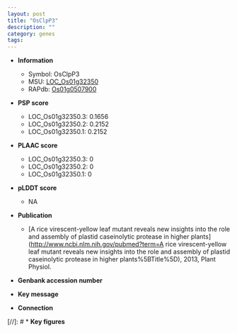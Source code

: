 ```yaml
---
layout: post
title: "OsClpP3"
description: ""
category: genes
tags: 
---
```


* **Information**  
    + Symbol: OsClpP3  
    + MSU: [LOC_Os01g32350](http://rice.plantbiology.msu.edu/cgi-bin/ORF_infopage.cgi?orf=LOC_Os01g32350)  
    + RAPdb: [Os01g0507900](http://rapdb.dna.affrc.go.jp/viewer/gbrowse_details/irgsp1?name=Os01g0507900)  

* **PSP score**  
    + LOC_Os01g32350.3: 0.1656 
    + LOC_Os01g32350.2: 0.2152 
    + LOC_Os01g32350.1: 0.2152 

* **PLAAC score**  
    + LOC_Os01g32350.3: 0 
    + LOC_Os01g32350.2: 0 
    + LOC_Os01g32350.1: 0 

* **pLDDT score**
    + NA


* **Publication**  
    + [A rice virescent-yellow leaf mutant reveals new insights into the role and assembly of plastid caseinolytic protease in higher plants](http://www.ncbi.nlm.nih.gov/pubmed?term=A rice virescent-yellow leaf mutant reveals new insights into the role and assembly of plastid caseinolytic protease in higher plants%5BTitle%5D), 2013, Plant Physiol.

* **Genbank accession number**  

* **Key message**  

* **Connection**  

[//]: # * **Key figures**  


